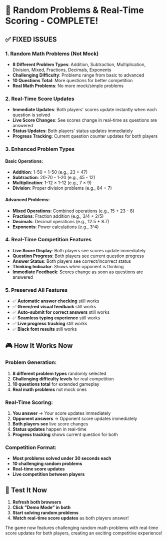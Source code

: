 # 🎯 Random Problems & Real-Time Scoring - COMPLETE!

## ✅ **FIXED ISSUES**

### **1. Random Math Problems (Not Mock)**
- **8 Different Problem Types**: Addition, Subtraction, Multiplication, Division, Mixed, Fractions, Decimals, Exponents
- **Challenging Difficulty**: Problems range from basic to advanced
- **10 Questions Total**: More questions for better competition
- **Real Math Problems**: No more mock/simple problems

### **2. Real-Time Score Updates**
- **Immediate Updates**: Both players' scores update instantly when each question is solved
- **Live Score Changes**: See scores change in real-time as questions are answered
- **Status Updates**: Both players' status updates immediately
- **Progress Tracking**: Current question counter updates for both players

### **3. Enhanced Problem Types**

#### **Basic Operations:**
- **Addition**: 1-50 + 1-50 (e.g., 23 + 47)
- **Subtraction**: 20-70 - 1-20 (e.g., 45 - 12)
- **Multiplication**: 1-12 × 1-12 (e.g., 7 × 9)
- **Division**: Proper division problems (e.g., 84 ÷ 7)

#### **Advanced Problems:**
- **Mixed Operations**: Combined operations (e.g., 15 + 23 - 8)
- **Fractions**: Fraction addition (e.g., 3/4 + 2/5)
- **Decimals**: Decimal operations (e.g., 12.5 + 8.7)
- **Exponents**: Power calculations (e.g., 3^4)

### **4. Real-Time Competition Features**
- **Live Score Display**: Both players see scores update immediately
- **Question Progress**: Both players see current question progress
- **Answer Status**: Both players see correct/incorrect status
- **Thinking Indicator**: Shows when opponent is thinking
- **Immediate Feedback**: Scores change as soon as questions are answered

### **5. Preserved All Features**
- ✅ **Automatic answer checking** still works
- ✅ **Green/red visual feedback** still works
- ✅ **Auto-submit for correct answers** still works
- ✅ **Seamless typing experience** still works
- ✅ **Live progress tracking** still works
- ✅ **Black font results** still works

## 🎮 **How It Works Now**

### **Problem Generation:**
1. **8 different problem types** randomly selected
2. **Challenging difficulty levels** for real competition
3. **10 questions total** for extended gameplay
4. **Real math problems** not mock ones

### **Real-Time Scoring:**
1. **You answer** → Your score updates immediately
2. **Opponent answers** → Opponent score updates immediately
3. **Both players see** live score changes
4. **Status updates** happen in real-time
5. **Progress tracking** shows current question for both

### **Competition Format:**
- **Most problems solved under 30 seconds each**
- **10 challenging random problems**
- **Real-time score updates**
- **Live competition between players**

## 🚀 **Test It Now**

1. **Refresh both browsers**
2. **Click "Demo Mode" in both**
3. **Start solving random problems**
4. **Watch real-time score updates** as both players answer!

The game now features challenging random math problems with real-time score updates for both players, creating an exciting competitive experience!
